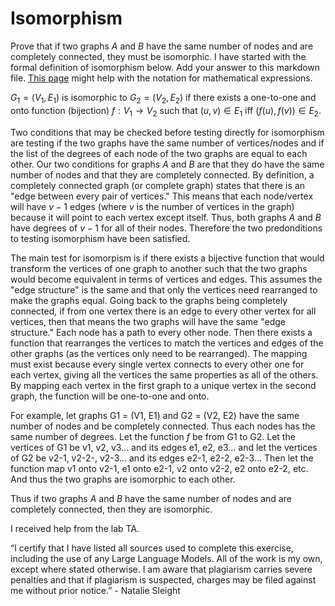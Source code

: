 # Isomorphism

Prove that if two graphs $A$ and $B$ have the same number of nodes and are
completely connected, they must be isomorphic. I have started with the formal
definition of isomorphism below. Add your answer to this markdown file. [This
page](https://docs.github.com/en/get-started/writing-on-github/working-with-advanced-formatting/writing-mathematical-expressions)
might help with the notation for mathematical expressions.

$G_1=(V_1 , E_1)$ is isomorphic to $G_2 = (V_2, E_2)$ if there exists a
one-to-one and onto function (bijection) $f: V_1 \rightarrow V_2$ such that $(u,v)
\in E_1$ iff $(f(u),f(v)) \in E_2$.

Two conditions that may be checked before testing directly for isomorphism are testing if the two graphs have the same number of vertices/nodes and if the list of the degrees of each node of the two graphs are equal to each other. Our two conditions for graphs $A$ and $B$ are that they do have the same number of nodes and that they are completely connected. By definition, a completely connected graph (or complete graph) states that there is an "edge between every pair of vertices." This means that each node/vertex will have $v-1$ edges (where $v$ is the number of vertices in the graph) because it will point to each vertex except itself. Thus, both graphs $A$ and $B$ have degrees of $v-1$ for all of their nodes. Therefore the two predonditions to testing isomorphism have been satisfied. 

The main test for isomorpism is if there exists a bijective function that would transform the vertices of one graph to another such that the two graphs would become equivalent in terms of vertices and edges. This assumes the "edge structure" is the same and that only the vertices need rearranged to make the graphs equal. Going back to the graphs being completely connected, if from one vertex there is an edge to every other vertex for all vertices, then that means the two graphs will have the same "edge structure." Each node has a path to every other node. Then there exists a function that rearranges the vertices to match the vertices and edges of the other graphs (as the vertices only need to be rearranged). The mapping must exist because every single vertex connects to every other one for each vertex, giving all the vertices the same properties as all of the others. By mapping each vertex in the first graph to a unique vertex in the second graph, the function will be one-to-one and onto. 

For example, let graphs G1 = (V1, E1) and G2 = (V2, E2) have the same number of nodes and be completely connected. Thus each nodes has the same number of degrees. Let the function $f$ be from G1 to G2. Let the vertices of G1 be v1, v2, v3... and its edges e1, e2, e3... and let the vertices of G2 be v2-1, v2-2-, v2-3... and its edges e2-1, e2-2, e2-3... Then let the function map v1 onto v2-1, e1 onto e2-1, v2 onto v2-2, e2 onto e2-2, etc. And thus the two graphs are isomorphic to each other.

Thus if two graphs $A$ and $B$ have the same number of nodes and are completely connected, then they are isomorphic.

I received help from the lab TA. 

“I certify that I have listed all sources used to complete this exercise, including the use of any Large Language Models. All of the work is my own, except where stated otherwise. I am aware that plagiarism carries severe penalties and that if plagiarism is suspected, charges may be filed against me without prior notice.” - Natalie Sleight


